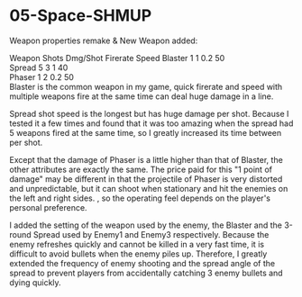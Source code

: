 # 05-Space-SHMUP
 
Weapon properties remake & New Weapon added:

Weapon	Shots	Dmg/Shot	Firerate	Speed
Blaster	1	1	0.2	50 <br />
Spread	5	3	1	40 <br />
Phaser	1	2	0.2	50 <br />
Blaster is the common weapon in my game, quick firerate and speed with multiple weapons fire at the same time can deal huge damage in a line.

Spread shot speed is the longest but has huge damage per shot. Because I tested it a few times and found that it was too amazing when the spread had 5 weapons fired at the same time, so I greatly increased its time between per shot.

Except that the damage of Phaser is a little higher than that of Blaster, the other attributes are exactly the same. The price paid for this "1 point of damage" may be different in that the projectile of Phaser is very distorted and unpredictable, but it can shoot when stationary and hit the enemies on the left and right sides. , so the operating feel depends on the player's personal preference.

I added the setting of the weapon used by the enemy, the Blaster and the 3-round Spread used by Enemy1 and Enemy3 respectively. Because the enemy refreshes quickly and cannot be killed in a very fast time, it is difficult to avoid bullets when the enemy piles up. Therefore, I greatly extended the frequency of enemy shooting and the spread angle of the spread to prevent players from accidentally catching 3 enemy bullets and dying quickly.

